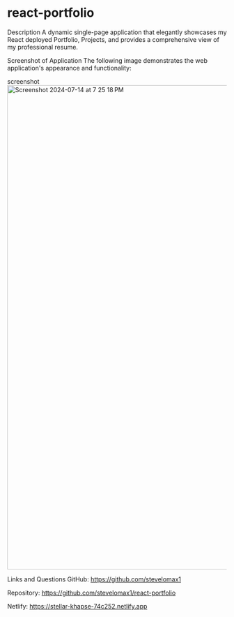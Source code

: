 # react-portfolio

Description
A dynamic single-page application that elegantly showcases my React deployed Portfolio, Projects, and provides a comprehensive view of my professional resume.

Screenshot of Application
The following image demonstrates the web application's appearance and functionality:

screenshot
<img width="1110" alt="Screenshot 2024-07-14 at 7 25 18 PM" src="https://github.com/user-attachments/assets/5050dc58-6db2-4b4d-aa3e-d40d89177b22">


Links and Questions
GitHub:
https://github.com/stevelomax1

Repository:
https://github.com/stevelomax1/react-portfolio

Netlify:
https://stellar-khapse-74c252.netlify.app
